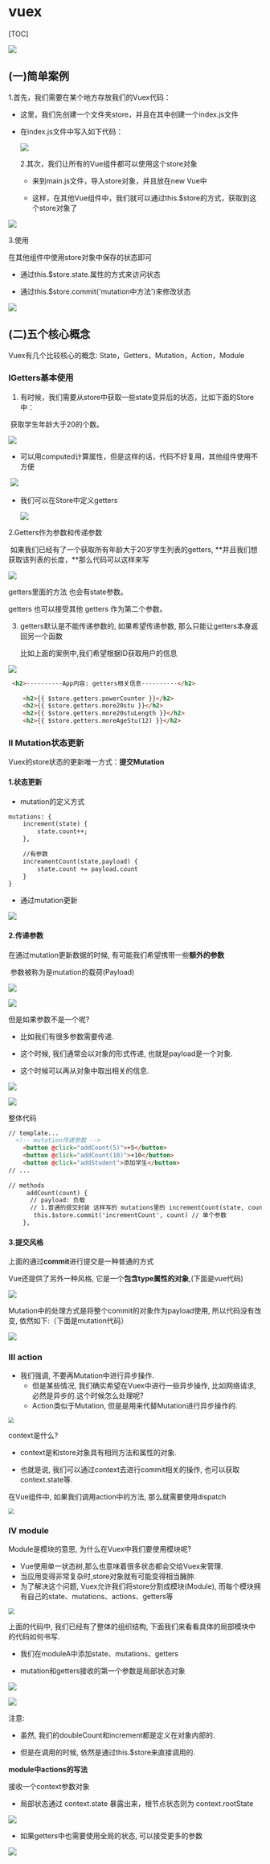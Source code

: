 # vuex

[TOC]



![](E:\note\前端\笔记\vue\vuex\vuex.png)

## (一)简单案例

1.首先，我们需要在某个地方存放我们的Vuex代码：

- 这里，我们先创建一个文件夹store，并且在其中创建一个index.js文件

- 在index.js文件中写入如下代码：

  ![](E:\note\前端\笔记\vue\vuex\案例1.png)

  

  2.其次，我们让所有的Vue组件都可以使用这个store对象

  - 来到main.js文件，导入store对象，并且放在new Vue中

  - 这样，在其他Vue组件中，我们就可以通过this.$store的方式，获取到这个store对象了

![](E:\note\前端\笔记\vue\vuex\案例2.png)

3.使用

在其他组件中使用store对象中保存的状态即可

- 通过this.$store.state.属性的方式来访问状态

- 通过this.$store.commit('mutation中方法')来修改状态

![](E:\note\前端\笔记\vue\vuex\案例3.png)



## (二)五个核心概念

Vuex有几个比较核心的概念: State，Getters，Mutation，Action，Module



### Ⅰ**Getters**基本使用

1. 有时候，我们需要从store中获取一些state变异后的状态，比如下面的Store中：

​	获取学生年龄大于20的个数。

![](E:\note\前端\笔记\vue\vuex\getters.png)



- 可以用computed计算属性，但是这样的话，代码不好复用，其他组件使用不方便 

​		![](E:\note\前端\笔记\vue\vuex\getters1.png)

- 我们可以在Store中定义getters

  ![](E:\note\前端\笔记\vue\vuex\getters2.png)



2.Getters作为参数和传递参数

​	如果我们已经有了一个获取所有年龄大于20岁学生列表的getters, **并且我们想获取该列表的长度，**那么代码可以这样来写

![](E:\note\前端\笔记\vue\vuex\getters3.png)

getters里面的方法 也会有state参数。

getters 也可以接受其他 getters 作为第二个参数。



3. getters默认是不能传递参数的, 如果希望传递参数, 那么只能让getters本身返回另一个函数

   比如上面的案例中,我们希望根据ID获取用户的信息

![](E:\note\前端\笔记\vue\vuex\getters4.png)



```html
 <h2>----------App内容: getters相关信息----------</h2>
 
    <h2>{{ $store.getters.powerCounter }}</h2>
    <h2>{{ $store.getters.more20stu }}</h2>
    <h2>{{ $store.getters.more20stuLength }}</h2>
    <h2>{{ $store.getters.moreAgeStu(12) }}</h2>
```



### Ⅱ **Mutation**状态更新

Vuex的store状态的更新唯一方式：**提交Mutation**

#### 1.状态更新

- mutation的定义方式

```html
mutations: {
	increment(state) {
		state.count++;
	},
	
	//有参数
	increamentCount(state,payload) {
		state.count += payload.count
	}
}

```

- 通过mutation更新 

![](E:\note\前端\笔记\vue\vuex\mutation.png)



#### 2.**传递参数**

在通过mutation更新数据的时候, 有可能我们希望携带一些**额外的参数**

​	参数被称为是mutation的载荷(Payload)

![](E:\note\前端\笔记\vue\vuex\参数1.png)

![](E:\note\前端\笔记\vue\vuex\参数2.png)

但是如果参数不是一个呢?

- 比如我们有很多参数需要传递.

- 这个时候, 我们通常会以对象的形式传递, 也就是payload是一个对象.

- 这个时候可以再从对象中取出相关的信息.

![](E:\note\前端\笔记\vue\vuex\参数3.png)

![](E:\note\前端\笔记\vue\vuex\参数4.png)

整体代码

```html
// template... 
  <!-- mutation传递参数 -->
    <button @click="addCount(5)">+5</button>
    <button @click="addCount(10)">+10</button>
    <button @click="addStudent">添加学生</button>
// ...
 
// methods
     addCount(count) {
      // payload: 负载
      // 1.普通的提交封装 这样写的 mutations里的 incrementCount(state, count) 的count就是count
       this.$store.commit('incrementCount', count) // 单个参数
    },
```



#### 3.提交风格

上面的通过**commit**进行提交是一种普通的方式

Vue还提供了另外一种风格, 它是一个**包含type属性的对象**,(下面是vue代码)

![](E:\note\前端\笔记\vue\vuex\提交风格.png)

Mutation中的处理方式是将整个commit的对象作为payload使用, 所以代码没有改变, 依然如下:（下面是mutation代码）

![](E:\note\前端\笔记\vue\vuex\提交风格1.png)



### Ⅲ action

- 我们强调, 不要再Mutation中进行异步操作.
  - 但是某些情况, 我们确实希望在Vuex中进行一些异步操作, 比如网络请求, 必然是异步的.这个时候怎么处理呢?
  - Action类似于Mutation, 但是是用来代替Mutation进行异步操作的.

<img src="E:\note\前端\笔记\vue\vuex\action.png" style="zoom:67%;" />

context是什么?

- context是和store对象具有相同方法和属性的对象.

- 也就是说, 我们可以通过context去进行commit相关的操作, 也可以获取context.state等.



在Vue组件中, 如果我们调用action中的方法, 那么就需要使用dispatch

<img src="E:\note\前端\笔记\vue\vuex\action1.png" style="zoom:67%;" />



### Ⅳ module

Module是模块的意思, 为什么在Vuex中我们要使用模块呢?

- Vue使用单一状态树,那么也意味着很多状态都会交给Vuex来管理.
- 当应用变得非常复杂时,store对象就有可能变得相当臃肿.
- 为了解决这个问题, Vuex允许我们将store分割成模块(Module), 而每个模块拥有自己的state、mutations、actions、getters等

<img src="E:\note\前端\笔记\vue\vuex\module.png" style="zoom:75%;" />

上面的代码中, 我们已经有了整体的组织结构, 下面我们来看看具体的局部模块中的代码如何书写.

- 我们在moduleA中添加state、mutations、getters

- mutation和getters接收的第一个参数是局部状态对象

![](E:\note\前端\笔记\vue\vuex\module1.png)

![](E:\note\前端\笔记\vue\vuex\module2.png)

注意:

- 虽然, 我们的doubleCount和increment都是定义在对象内部的.

- 但是在调用的时候, 依然是通过this.$store来直接调用的.



**module中actions的写法**

接收一个context参数对象

- 局部状态通过 context.state 暴露出来，根节点状态则为 context.rootState

![](E:\note\前端\笔记\vue\vuex\module3.png)

- 如果getters中也需要使用全局的状态, 可以接受更多的参数

![](E:\note\前端\笔记\vue\vuex\module4.png)